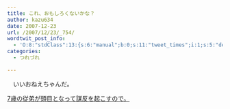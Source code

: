```yaml
---
title: これ、おもしろくないかな？
author: kazu634
date: 2007-12-23
url: /2007/12/23/_754/
wordtwit_post_info:
  - 'O:8:"stdClass":13:{s:6:"manual";b:0;s:11:"tweet_times";i:1;s:5:"delay";i:0;s:7:"enabled";i:1;s:10:"separation";s:2:"60";s:7:"version";s:3:"3.7";s:14:"tweet_template";b:0;s:6:"status";i:2;s:6:"result";a:0:{}s:13:"tweet_counter";i:2;s:13:"tweet_log_ids";a:1:{i:0;i:3509;}s:9:"hash_tags";a:0:{}s:8:"accounts";a:1:{i:0;s:7:"kazu634";}}'
categories:
  - つれづれ

---
```

<div class="section">
<p>
    　いいおねえちゃんだ。
</p>
  
<p>
<a href="http://waranote.blog76.fc2.com/blog-entry-854.html" onclick="__gaTracker('send', 'event', 'outbound-article', 'http://waranote.blog76.fc2.com/blog-entry-854.html', '7歳の従弟が頭目となって謀反を起こすので。');" target="_blank">7歳の従弟が頭目となって謀反を起こすので。</a>
</p>
</div>